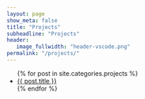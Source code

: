 ```yaml
---
layout: page
show_meta: false
title: "Projects"
subheadline: "Projects"
header:
   image_fullwidth: "header-vscode.png"
permalink: "/projects/"
---
```

<ul>
    {% for post in site.categories.projects %}
    <li><a href="{{ site.url }}{{ post.url }}">{{ post.title }}</a></li>
    {% endfor %}
</ul>
